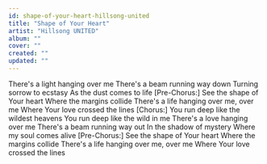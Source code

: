 ```yaml
---
id: shape-of-your-heart-hillsong-united
title: "Shape of Your Heart"
artist: "Hillsong UNITED"
album: ""
cover: ""
created: ""
updated: ""
---
```


There's a light hanging over me
There's a beam running way down
Turning sorrow to ecstasy
As the dust comes to life
[Pre-Chorus:]
See the shape of Your heart
Where the margins collide
There's a life hanging over me, over me
Where Your love crossed the lines
[Chorus:]
You run deep like the wildest heavens
You run deep like the wild in me
There's a love hanging over me
There's a beam running way out
In the shadow of mystery
Where my soul comes alive
[Pre-Chorus:]
See the shape of Your heart
Where the margins collide
There's a life hanging over me, over me
Where Your love crossed the lines